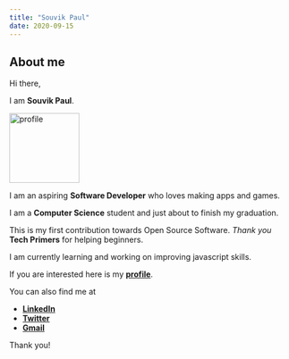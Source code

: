 ```yaml
---
title: "Souvik Paul"
date: 2020-09-15
---
```


## About me
Hi there,

I am **Souvik Paul**.

<img src="https://res.cloudinary.com/souvik-network/image/upload/v1600122769/my%20website/dpig_rvqioc.jpg" alt="profile" width="125"/>

 I am an aspiring **Software Developer** who loves making apps and games.
 
 I am a **Computer Science** student and just about to finish my graduation.
 
 This is my first contribution towards Open Source Software.
 *Thank you* **Tech Primers** for helping beginners.
 
 I am currently learning and working on improving javascript skills.
 
 If you are interested here is my [**profile**](https://github.com/souvik-tests).

You can also find me at

 - [**LinkedIn**](https://www.linkedin.com/in/thesouvikpaul)
 - [**Twitter**](https://www.twitter.com/thesouvikpaul)
 - [**Gmail**](mailto:souvikpaul.email@gmail.com)

Thank you!
